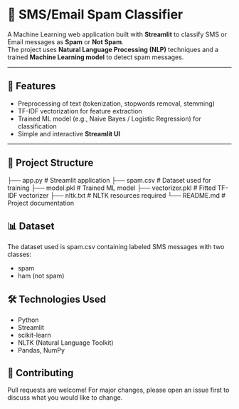 # 📩 SMS/Email Spam Classifier  

A Machine Learning web application built with **Streamlit** to classify SMS or Email messages as **Spam** or **Not Spam**.  
The project uses **Natural Language Processing (NLP)** techniques and a trained **Machine Learning model** to detect spam messages.

---

## 🚀 Features
- Preprocessing of text (tokenization, stopwords removal, stemming)  
- TF-IDF vectorization for feature extraction  
- Trained ML model (e.g., Naive Bayes / Logistic Regression) for classification  
- Simple and interactive **Streamlit UI**  

---

## 📂 Project Structure

├── app.py # Streamlit application
├── spam.csv # Dataset used for training
├── model.pkl # Trained ML model
├── vectorizer.pkl # Fitted TF-IDF vectorizer
├── nltk.txt # NLTK resources required
└── README.md # Project documentation


## 📊 Dataset
The dataset used is spam.csv containing labeled SMS messages with two classes:

- spam
- ham (not spam)

## 🛠️ Technologies Used

- Python
- Streamlit
- scikit-learn
- NLTK (Natural Language Toolkit)
- Pandas, NumPy

## 🤝 Contributing

Pull requests are welcome! For major changes, please open an issue first to discuss what you would like to change.
